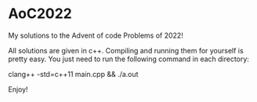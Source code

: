 # AoC2022
My solutions to the Advent of code Problems of 2022!

All solutions are given in c++. Compiling and running them for yourself is pretty easy. You just need to run the following command in each directory:
  
  clang++ -std=c++11 main.cpp && ./a.out

Enjoy!
